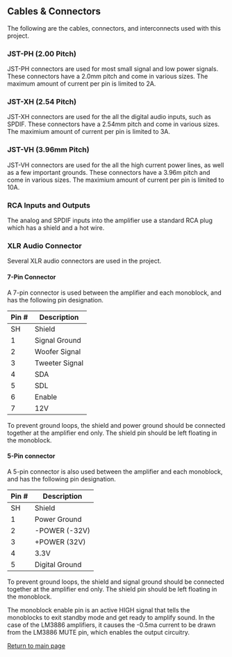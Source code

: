 ## Cables & Connectors

The following are the cables, connectors, and interconnects used with this project.

### JST-PH (2.00 Pitch)

JST-PH connectors are used for most small signal and low power signals. These connectors have a 2.0mm pitch and come in various sizes.  The maximum amount of current per pin is limited to 2A.

### JST-XH (2.54 Pitch)

JST-XH connectors are used for the all the digital audio inputs, such as SPDIF. These connectors have a 2.54mm pitch and come in various sizes.  The maximium amount of current per pin is limited to 3A.

### JST-VH (3.96mm Pitch)

JST-VH connectors are used for the all the high current power lines, as well as a few important grounds. These connectors have a 3.96m pitch and come in various sizes. The maximium amount of current per pin is limited to 10A.

### RCA Inputs and Outputs

The analog and SPDIF inputs into the amplifier use a standard RCA plug which has a shield and a hot wire. 

### XLR Audio Connector

Several XLR audio connectors are used in the project.  

#### 7-Pin Connector

A 7-pin connector is used between the amplifier and each monoblock, and has the following pin designation.

| Pin # | Description |
| ----- | ----------- |
| SH | Shield |
| 1 | Signal Ground |
| 2 | Woofer Signal |
| 3 | Tweeter Signal |
| 4 | SDA |
| 5 | SDL |
| 6 | Enable |
| 7 | 12V |


To prevent ground loops, the shield and power ground should be connected together at the amplifier end only. The shield pin should be left floating in the monoblock.

#### 5-Pin connector

A 5-pin connector is also used between the amplifier and each monoblock, and has the following pin designation.

| Pin # | Description |
| ----- | ----------- |
| SH | Shield |
| 1 | Power Ground |
| 2 | -POWER (-32V) |
| 3 | +POWER (32V) |
| 4 | 3.3V |
| 5 | Digital Ground |

To prevent ground loops, the shield and signal ground should be connected together at the amplifier end only.  The shield pin should be left floating in the monoblock.

The monoblock enable pin is an active HIGH signal that tells the monoblocks to exit standby mode and get ready to amplify sound.  In the case of the LM3886 amplifiers, it causes the -0.5ma current to be drawn from the LM3886 MUTE pin, which enables the output circuitry.

[Return to main page](/)

